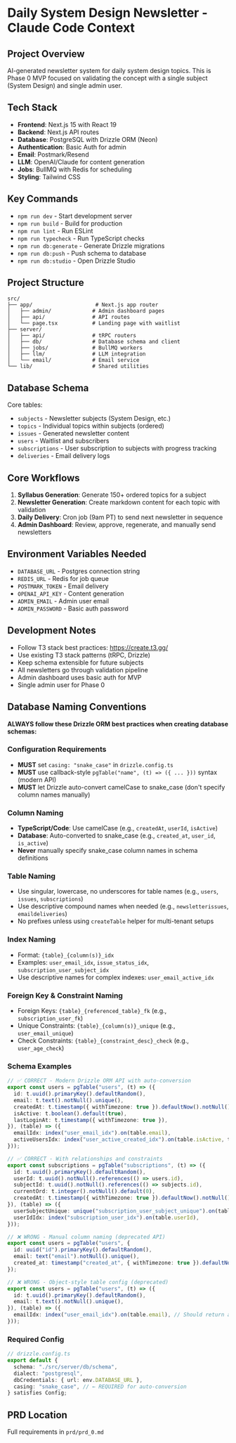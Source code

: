 # Daily System Design Newsletter - Claude Code Context

## Project Overview
AI-generated newsletter system for daily system design topics. This is Phase 0 MVP focused on validating the concept with a single subject (System Design) and single admin user.

## Tech Stack
- **Frontend**: Next.js 15 with React 19
- **Backend**: Next.js API routes
- **Database**: PostgreSQL with Drizzle ORM (Neon)
- **Authentication**: Basic Auth for admin
- **Email**: Postmark/Resend
- **LLM**: OpenAI/Claude for content generation
- **Jobs**: BullMQ with Redis for scheduling
- **Styling**: Tailwind CSS

## Key Commands
- `npm run dev` - Start development server
- `npm run build` - Build for production
- `npm run lint` - Run ESLint
- `npm run typecheck` - Run TypeScript checks
- `npm run db:generate` - Generate Drizzle migrations
- `npm run db:push` - Push schema to database
- `npm run db:studio` - Open Drizzle Studio

## Project Structure
```
src/
├── app/                    # Next.js app router
│   ├── admin/             # Admin dashboard pages
│   ├── api/               # API routes
│   └── page.tsx           # Landing page with waitlist
├── server/
│   ├── api/               # tRPC routers
│   ├── db/                # Database schema and client
│   ├── jobs/              # BullMQ workers
│   ├── llm/               # LLM integration
│   └── email/             # Email service
└── lib/                   # Shared utilities
```

## Database Schema
Core tables:
- `subjects` - Newsletter subjects (System Design, etc.)
- `topics` - Individual topics within subjects (ordered)
- `issues` - Generated newsletter content
- `users` - Waitlist and subscribers
- `subscriptions` - User subscription to subjects with progress tracking
- `deliveries` - Email delivery logs

## Core Workflows
1. **Syllabus Generation**: Generate 150+ ordered topics for a subject
2. **Newsletter Generation**: Create markdown content for each topic with validation
3. **Daily Delivery**: Cron job (9am PT) to send next newsletter in sequence
4. **Admin Dashboard**: Review, approve, regenerate, and manually send newsletters

## Environment Variables Needed
- `DATABASE_URL` - Postgres connection string
- `REDIS_URL` - Redis for job queue
- `POSTMARK_TOKEN` - Email delivery
- `OPENAI_API_KEY` - Content generation
- `ADMIN_EMAIL` - Admin user email
- `ADMIN_PASSWORD` - Basic auth password

## Development Notes
- Follow T3 stack best practices: https://create.t3.gg/
- Use existing T3 stack patterns (tRPC, Drizzle)
- Keep schema extensible for future subjects
- All newsletters go through validation pipeline
- Admin dashboard uses basic auth for MVP
- Single admin user for Phase 0

## Database Naming Conventions
**ALWAYS follow these Drizzle ORM best practices when creating database schemas:**

### Configuration Requirements
- **MUST** set `casing: "snake_case"` in `drizzle.config.ts`
- **MUST** use callback-style `pgTable("name", (t) => ({ ... }))` syntax (modern API)
- **MUST** let Drizzle auto-convert camelCase to snake_case (don't specify column names manually)

### Column Naming
- **TypeScript/Code**: Use camelCase (e.g., `createdAt`, `userId`, `isActive`)
- **Database**: Auto-converted to snake_case (e.g., `created_at`, `user_id`, `is_active`)
- **Never** manually specify snake_case column names in schema definitions

### Table Naming
- Use singular, lowercase, no underscores for table names (e.g., `users`, `issues`, `subscriptions`)
- Use descriptive compound names when needed (e.g., `newsletterissues`, `emaildeliveries`)
- No prefixes unless using `createTable` helper for multi-tenant setups

### Index Naming
- Format: `{table}_{column(s)}_idx` 
- Examples: `user_email_idx`, `issue_status_idx`, `subscription_user_subject_idx`
- Use descriptive names for complex indexes: `user_email_active_idx`

### Foreign Key & Constraint Naming
- Foreign Keys: `{table}_{referenced_table}_fk` (e.g., `subscription_user_fk`)
- Unique Constraints: `{table}_{column(s)}_unique` (e.g., `user_email_unique`)
- Check Constraints: `{table}_{constraint_desc}_check` (e.g., `user_age_check`)

### Schema Examples
```typescript
// ✅ CORRECT - Modern Drizzle ORM API with auto-conversion
export const users = pgTable("users", (t) => ({
  id: t.uuid().primaryKey().defaultRandom(),
  email: t.text().notNull().unique(),
  createdAt: t.timestamp({ withTimezone: true }).defaultNow().notNull(),
  isActive: t.boolean().default(true),
  lastLoginAt: t.timestamp({ withTimezone: true }),
}), (table) => ({
  emailIdx: index("user_email_idx").on(table.email),
  activeUsersIdx: index("user_active_created_idx").on(table.isActive, table.createdAt),
}));

// ✅ CORRECT - With relationships and constraints
export const subscriptions = pgTable("subscriptions", (t) => ({
  id: t.uuid().primaryKey().defaultRandom(),
  userId: t.uuid().notNull().references(() => users.id),
  subjectId: t.uuid().notNull().references(() => subjects.id),
  currentOrd: t.integer().notNull().default(0),
  createdAt: t.timestamp({ withTimezone: true }).defaultNow().notNull(),
}), (table) => ({
  userSubjectUnique: unique("subscription_user_subject_unique").on(table.userId, table.subjectId),
  userIdIdx: index("subscription_user_idx").on(table.userId),
}));

// ❌ WRONG - Manual column naming (deprecated API)
export const users = pgTable("users", {
  id: uuid("id").primaryKey().defaultRandom(),
  email: text("email").notNull().unique(),
  created_at: timestamp("created_at", { withTimezone: true }).defaultNow().notNull(),
});

// ❌ WRONG - Object-style table config (deprecated)
export const users = pgTable("users", (t) => ({
  id: t.uuid().primaryKey().defaultRandom(),
  email: t.text().notNull().unique(),
}), (table) => ({
  emailIdx: index("user_email_idx").on(table.email), // Should return array []
}));
```

### Required Config
```typescript
// drizzle.config.ts
export default {
  schema: "./src/server/db/schema",
  dialect: "postgresql",
  dbCredentials: { url: env.DATABASE_URL },
  casing: "snake_case", // ← REQUIRED for auto-conversion
} satisfies Config;
```

## PRD Location
Full requirements in `prd/prd_0.md`